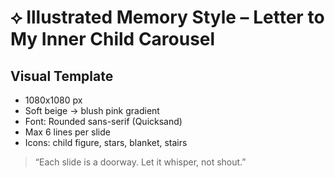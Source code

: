 # ⟡ Illustrated Memory Style – Letter to My Inner Child Carousel

## Visual Template
- 1080x1080 px
- Soft beige → blush pink gradient
- Font: Rounded sans-serif (Quicksand)
- Max 6 lines per slide
- Icons: child figure, stars, blanket, stairs

> “Each slide is a doorway. Let it whisper, not shout.”

